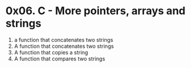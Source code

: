 # 0x06. C - More pointers, arrays and strings
01. a function that concatenates two strings
1. A function that concatenates two strings
2. A function that copies a string
3. A function that compares two strings
